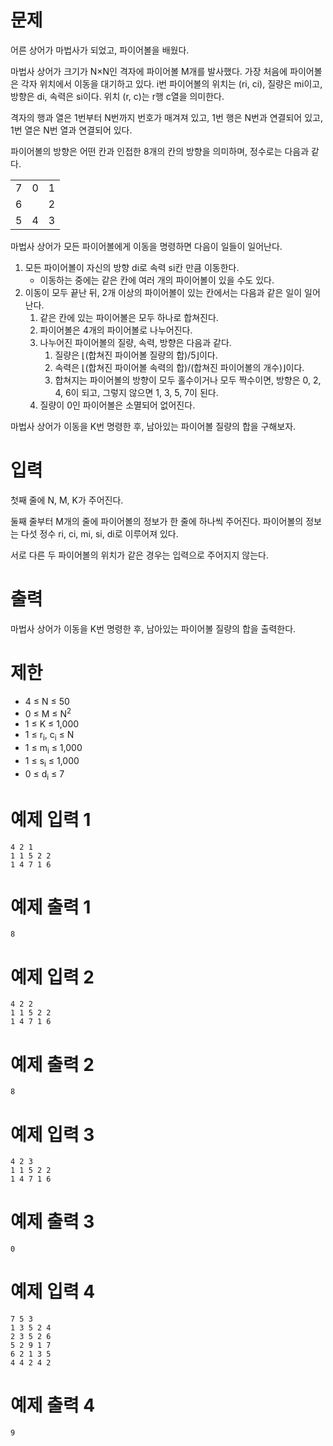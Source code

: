 # 문제

어른 상어가 마법사가 되었고, 파이어볼을 배웠다.

마법사 상어가 크기가 N×N인 격자에 파이어볼 M개를 발사했다. 가장 처음에 파이어볼은 각자 위치에서 이동을 대기하고 있다. i번 파이어볼의 위치는 (ri, ci), 질량은 mi이고, 방향은 di, 속력은 si이다. 위치 (r, c)는 r행 c열을 의미한다.

격자의 행과 열은 1번부터 N번까지 번호가 매겨져 있고, 1번 행은 N번과 연결되어 있고, 1번 열은 N번 열과 연결되어 있다.

파이어볼의 방향은 어떤 칸과 인접한 8개의 칸의 방향을 의미하며, 정수로는 다음과 같다.

<table> 
    <tr>
        <td>7</td>
        <td>0</td>
        <td>1</td>
    </tr>
    <tr>
        <td>6</td>
        <td></td>
        <td>2</td>
    </tr>
    <tr>
        <td>5</td>
        <td>4</td>
        <td>3</td>
    </tr>
</table>
마법사 상어가 모든 파이어볼에게 이동을 명령하면 다음이 일들이 일어난다.

1. 모든 파이어볼이 자신의 방향 di로 속력 si칸 만큼 이동한다.
   - 이동하는 중에는 같은 칸에 여러 개의 파이어볼이 있을 수도 있다.
2. 이동이 모두 끝난 뒤, 2개 이상의 파이어볼이 있는 칸에서는 다음과 같은 일이 일어난다.
   1. 같은 칸에 있는 파이어볼은 모두 하나로 합쳐진다.
   2. 파이어볼은 4개의 파이어볼로 나누어진다.
   3. 나누어진 파이어볼의 질량, 속력, 방향은 다음과 같다.
      1. 질량은 ⌊(합쳐진 파이어볼 질량의 합)/5⌋이다.
      2. 속력은 ⌊(합쳐진 파이어볼 속력의 합)/(합쳐진 파이어볼의 개수)⌋이다.
      3. 합쳐지는 파이어볼의 방향이 모두 홀수이거나 모두 짝수이면, 방향은 0, 2, 4, 6이 되고, 그렇지 않으면 1, 3, 5, 7이 된다.
   4. 질량이 0인 파이어볼은 소멸되어 없어진다.

마법사 상어가 이동을 K번 명령한 후, 남아있는 파이어볼 질량의 합을 구해보자.

# 입력

첫째 줄에 N, M, K가 주어진다.

둘째 줄부터 M개의 줄에 파이어볼의 정보가 한 줄에 하나씩 주어진다. 파이어볼의 정보는 다섯 정수 ri, ci, mi, si, di로 이루어져 있다.

서로 다른 두 파이어볼의 위치가 같은 경우는 입력으로 주어지지 않는다.

# 출력

마법사 상어가 이동을 K번 명령한 후, 남아있는 파이어볼 질량의 합을 출력한다.

# 제한

- 4 ≤ N ≤ 50
- 0 ≤ M ≤ N<sup>2</sup>
- 1 ≤ K ≤ 1,000
- 1 ≤ r<sub>i</sub>, c<sub>i</sub> ≤ N
- 1 ≤ m<sub>i</sub> ≤ 1,000
- 1 ≤ s<sub>i</sub> ≤ 1,000
- 0 ≤ d<sub>i</sub> ≤ 7

# 예제 입력 1

```
4 2 1
1 1 5 2 2
1 4 7 1 6
```

# 예제 출력 1

```
8
```

# 예제 입력 2

```
4 2 2
1 1 5 2 2
1 4 7 1 6
```

# 예제 출력 2

```
8
```

# 예제 입력 3

```
4 2 3
1 1 5 2 2
1 4 7 1 6
```

# 예제 출력 3

```
0
```

# 예제 입력 4

```
7 5 3
1 3 5 2 4
2 3 5 2 6
5 2 9 1 7
6 2 1 3 5
4 4 2 4 2
```

# 예제 출력 4

```
9
```
